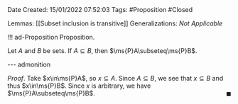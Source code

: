 <br />
<br />

Date Created: 15/01/2022 07:52:03
Tags: #Proposition #Closed
 
Lemmas: [[Subset inclusion is transitive]]
Generalizations: _Not Applicable_

!!! ad-Proposition Proposition.

Let $A$ and $B$ be sets. If $A\subseteq B$, then $\ms{P}A\subseteq\ms{P}B$.

--- admonition

_Proof_. Take $x\in\ms{P}A$, so $x\subseteq A$. Since $A\subseteq B$, we see that $x\subseteq B$ and thus $x\in\ms{P}B$. Since $x$ is arbitrary, we have $\ms{P}A\subseteq\ms{P}B$.<span style="float:right;">$\blacksquare$</span>

